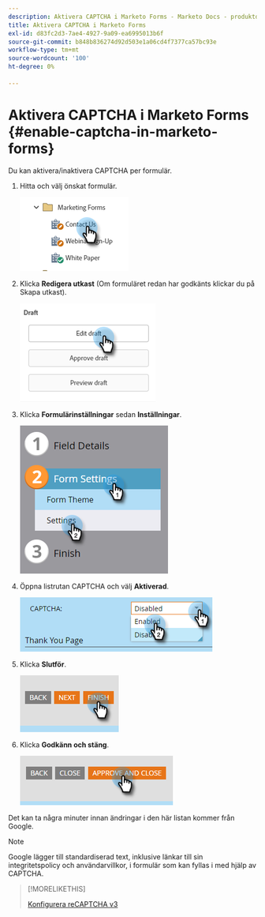 ```yaml
---
description: Aktivera CAPTCHA i Marketo Forms - Marketo Docs - produktdokumentation
title: Aktivera CAPTCHA i Marketo Forms
exl-id: d83fc2d3-7ae4-4927-9a09-ea6995013b6f
source-git-commit: b848b836274d92d503e1a06cd4f7377ca57bc93e
workflow-type: tm+mt
source-wordcount: '100'
ht-degree: 0%

---
```


# Aktivera CAPTCHA i Marketo Forms {#enable-captcha-in-marketo-forms}

Du kan aktivera/inaktivera CAPTCHA per formulär.

1. Hitta och välj önskat formulär.

   ![](assets/enable-captcha-in-marketo-forms-1.png)

1. Klicka **Redigera utkast** (Om formuläret redan har godkänts klickar du på Skapa utkast).

   ![](assets/enable-captcha-in-marketo-forms-2.png)

1. Klicka **Formulärinställningar** sedan **Inställningar**.

   ![](assets/enable-captcha-in-marketo-forms-3.png)

1. Öppna listrutan CAPTCHA och välj **Aktiverad**.

   ![](assets/enable-captcha-in-marketo-forms-4.png)

1. Klicka **Slutför**.

   ![](assets/enable-captcha-in-marketo-forms-5.png)

1. Klicka **Godkänn och stäng**.

   ![](assets/enable-captcha-in-marketo-forms-6.png)

Det kan ta några minuter innan ändringar i den här listan kommer från Google.

>[!NOTE]
>
>Google lägger till standardiserad text, inklusive länkar till sin integritetspolicy och användarvillkor, i formulär som kan fyllas i med hjälp av CAPTCHA.

>[!MORELIKETHIS]
>
>[Konfigurera reCAPTCHA v3](/help/marketo/product-docs/demand-generation/forms/using-captcha/setting-up-recaptcha-v3.md)
